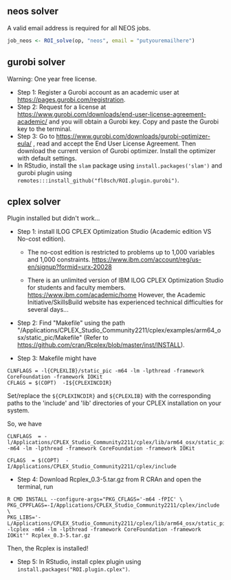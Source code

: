 ## neos solver

 A valid email address is required for all NEOS jobs.

```R
job_neos <- ROI_solve(op, "neos", email = "putyouremailhere")
```

## gurobi solver

Warning: One year free license.

- Step 1: Register a Gurobi account as an academic user at https://pages.gurobi.com/registration.
- Step 2: Request for a license at  https://www.gurobi.com/downloads/end-user-license-agreement-academic/ and you will obtain a Gurobi key. Copy and paste the Gurobi key to the terminal.
- Step 3: Go to https://www.gurobi.com/downloads/gurobi-optimizer-eula/ , read and accept the End User License Agreement. Then download the current version of Gurobi optimizer. Install the optimizer with default settings.
- In RStudio, install the `slam` package using `install.packages('slam')` and gurobi plugin using `remotes:::install_github("fl0sch/ROI.plugin.gurobi")`.

## cplex solver

Plugin installed but didn't work...

- Step 1: install ILOG CPLEX Optimization Studio (Academic edition VS No-cost edition).
  - The no-cost edition is restricted to problems up to 1,000 variables and 1,000 constraints. https://www.ibm.com/account/reg/us-en/signup?formid=urx-20028

  - There is an unlimited version of IBM ILOG CPLEX Optimization Studio for students and faculty members. https://www.ibm.com/academic/home However, the Academic Initiative/SkillsBuild website has experienced technical difficulties for several days...

- Step 2: Find "Makefile" using the path "/Applications/CPLEX_Studio_Community2211/cplex/examples/arm64_osx/static_pic/Makefile" (Refer to https://github.com/cran/Rcplex/blob/master/inst/INSTALL).

- Step 3: Makefile might have

```
CLNFLAGS = -l{CPLEXLIB}/static_pic -m64 -lm -lpthread -framework CoreFoundation -framework IOKit
CFLAGS = $(COPT)  -I${CPLEXINCDIR}
```

Set/replace the `${CPLEXINCDIR}` and `${CPLEXLIB}` with the corresponding paths to the 'include' and 'lib' directories of your CPLEX installation on your system.

So, we have

```
CLNFLAGS  = -l/Applications/CPLEX_Studio_Community2211/cplex/lib/arm64_osx/static_pic -m64 -lm -lpthread -framework CoreFoundation -framework IOKit

CFLAGS  = $(COPT)  -I/Applications/CPLEX_Studio_Community2211/cplex/include
```

- Step 4: Download Rcplex_0.3-5.tar.gz from R CRAn and open the terminal, run

```
R CMD INSTALL --configure-args="PKG_CFLAGS='-m64 -fPIC' \
PKG_CPPFLAGS=-I/Applications/CPLEX_Studio_Community2211/cplex/include \
PKG_LIBS='-L/Applications/CPLEX_Studio_Community2211/cplex/lib/arm64_osx/static_pic
-lcplex -m64 -lm -lpthread -framework CoreFoundation -framework IOKit'" Rcplex_0.3-5.tar.gz
```

Then, the Rcplex is installed!

- Step 5: In RStudio, install cplex plugin using `install.packages("ROI.plugin.cplex")`.